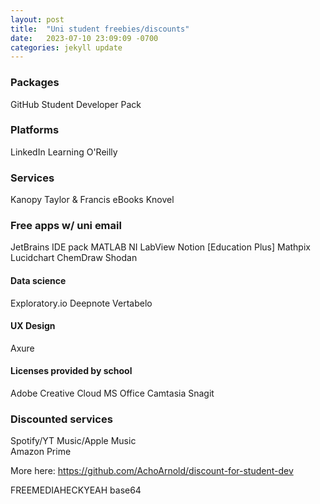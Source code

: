 ```yaml
---
layout: post
title:  "Uni student freebies/discounts"
date:   2023-07-10 23:09:09 -0700
categories: jekyll update
---
```



### Packages
GitHub Student Developer Pack

### Platforms
LinkedIn Learning
O'Reilly

### Services
Kanopy
Taylor & Francis eBooks
Knovel

### Free apps w/ uni email
JetBrains IDE pack
MATLAB
NI LabView
Notion [Education Plus]
Mathpix
Lucidchart
ChemDraw 
Shodan

#### Data science
Exploratory.io
Deepnote
Vertabelo

#### UX Design
Axure

#### Licenses provided by school
Adobe Creative Cloud
MS Office
Camtasia
Snagit

### Discounted services
Spotify/YT Music/Apple Music    
Amazon Prime

More here: https://github.com/AchoArnold/discount-for-student-dev

FREEMEDIAHECKYEAH base64
